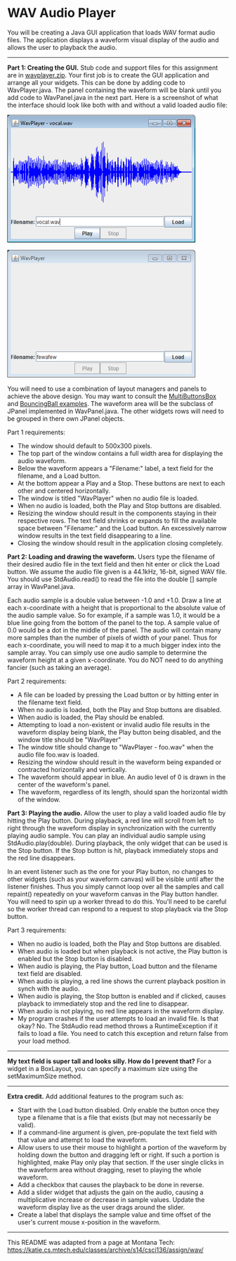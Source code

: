 # WAV Audio Player  

You will be creating a Java GUI application that loads WAV format audio files. The application displays a waveform visual display of the audio and allows the user to playback the audio.	  

---

**Part 1: Creating the GUI.** Stub code and support files for this assignment are in [wavplayer.zip](wavplayer.zip). Your first job is to create the GUI application and arrange all your widgets. This can be done by adding code to WavPlayer.java. The panel containing the waveform will be blank until you add code to WavPanel.java in the next part. Here is a screenshot of what the interface should look like both with and without a valid loaded audio file:  

![wav_valid.png](wav_valid.png)

![wav_invalid.png](wav_invalid.png)

You will need to use a combination of layout managers and panels to achieve the above design. You may want to consult the [MultiButtonsBox](https://katie.cs.mtech.edu/classes/archive/s14/csci136/examples/MultiButtonsBox.java) and [BouncingBall examples](https://katie.cs.mtech.edu/classes/archive/s14/csci136/examples/BouncingBall.java). The waveform area will be the subclass of JPanel implemented in WavPanel.java. The other widgets rows will need to be grouped in there own JPanel objects.  

Part 1 requirements:  
* The window should default to 500x300 pixels.  
* The top part of the window contains a full width area for displaying the audio waveform.  
* Below the waveform appears a "Filename:" label, a text field for the filename, and a Load button.  
* At the bottom appear a Play and a Stop. These buttons are next to each other and centered horizontally.  
* The window is titled "WavPlayer" when no audio file is loaded.  
* When no audio is loaded, both the Play and Stop buttons are disabled.  
* Resizing the window should result in the components staying in their respective rows. The text field shrinks or expands to fill the available space between "Filename:" and the Load button. An excessively narrow window results in the text field disappearing to a line.  
* Closing the window should result in the application closing completely.  

**Part 2: Loading and drawing the waveform.** Users type the filename of their desired audio file in the text field and then hit enter or click the Load button. We assume the audio file given is a 44.1kHz, 16-bit, signed WAV file. You should use StdAudio.read() to read the file into the double [] sample array in WavPanel.java.  

Each audio sample is a double value between -1.0 and +1.0. Draw a line at each x-coordinate with a height that is proportional to the absolute value of the audio sample value. So for example, if a sample was 1.0, it would be a blue line going from the bottom of the panel to the top. A sample value of 0.0 would be a dot in the middle of the panel. The audio will contain many more samples than the number of pixels of width of your panel. Thus for each x-coordinate, you will need to map it to a much bigger index into the sample array. You can simply use one audio sample to determine the waveform height at a given x-coordinate. You do NOT need to do anything fancier (such as taking an average).  

Part 2 requirements:  

* A file can be loaded by pressing the Load button or by hitting enter in the filename text field.  
* When no audio is loaded, both the Play and Stop buttons are disabled.  
* When audio is loaded, the Play should be enabled.  
* Attempting to load a non-existent or invalid audio file results in the waveform display being blank, the Play button being disabled, and the window title should be "WavPlayer"  
* The window title should change to "WavPlayer - foo.wav" when the audio file foo.wav is loaded.  
* Resizing the window should result in the waveform being expanded or contracted horizontally and vertically.  
* The waveform should appear in blue. An audio level of 0 is drawn in the center of the waveform's panel.  
* The waveform, regardless of its length, should span the horizontal width of the window.  

**Part 3: Playing the audio.** Allow the user to play a valid loaded audio file by hitting the Play button. During playback, a red line will scroll from left to right through the waveform display in synchronization with the currently playing audio sample. You can play an individual audio sample using StdAudio.play(double). During playback, the only widget that can be used is the Stop button. If the Stop button is hit, playback immediately stops and the red line disappears.  

In an event listener such as the one for your Play button, no changes to other widgets (such as your waveform canvas) will be visible until after the listener finishes. Thus you simply cannot loop over all the samples and call repaint() repeatedly on your waveform canvas in the Play button handler. You will need to spin up a worker thread to do this. You'll need to be careful so the worker thread can respond to a request to stop playback via the Stop button.  

Part 3 requirements:

* When no audio is loaded, both the Play and Stop buttons are disabled.  
* When audio is loaded but when playback is not active, the Play button is enabled but the Stop button is disabled.  
* When audio is playing, the Play button, Load button and the filename text field are disabled.  
* When audio is playing, a red line shows the current playback position in synch with the audio.  
* When audio is playing, the Stop button is enabled and if clicked, causes playback to immediately stop and the red line to disappear.  
* When audio is not playing, no red line appears in the waveform display.  
* My program crashes if the user attempts to load an invalid file. Is that okay? No. The StdAudio read method throws a RuntimeException if it fails to load a file. You need to catch this exception and return false from your load method.  

---

**My text field is super tall and looks silly. How do I prevent that?** For a widget in a BoxLayout, you can specify a maximum size using the setMaximumSize method.  

---

**Extra credit.** Add additional features to the program such as:  

* Start with the Load button disabled. Only enable the button once they type a filename that is a file that exists (but may not necessarily be valid).  
* If a command-line argument is given, pre-populate the text field with that value and attempt to load the waveform.  
* Allow users to use their mouse to highlight a portion of the waveform by holding down the button and dragging left or right. If such a portion is highlighted, make Play only play that section. If the user single clicks in the waveform area without dragging, reset to playing the whole waveform.  
* Add a checkbox that causes the playback to be done in reverse.  
* Add a slider widget that adjusts the gain on the audio, causing a multiplicative increase or decrease in sample values. Update the waveform display live as the user drags around the slider.  
* Create a label that displays the sample value and time offset of the user's current mouse x-position in the waveform.  

---

This README was adapted from a page at Montana Tech: https://katie.cs.mtech.edu/classes/archive/s14/csci136/assign/wav/  
